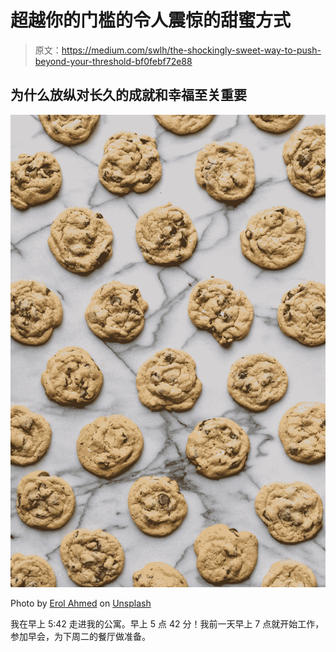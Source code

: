 # 超越你的门槛的令人震惊的甜蜜方式

> 原文：<https://medium.com/swlh/the-shockingly-sweet-way-to-push-beyond-your-threshold-bf0febf72e88>

## 为什么放纵对长久的成就和幸福至关重要

![](img/6185532f59f891aa199be9e40a235f9d.png)

Photo by [Erol Ahmed](https://unsplash.com/@erol?utm_source=medium&utm_medium=referral) on [Unsplash](https://unsplash.com?utm_source=medium&utm_medium=referral)

我在早上 5:42 走进我的公寓。早上 5 点 42 分！我前一天早上 7 点就开始工作，参加早会，为下周二的餐厅做准备。